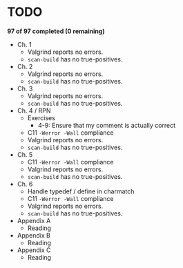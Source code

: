 # TODO

**97 of 97 completed (0 remaining)**

- Ch. 1
  - Valgrind reports no errors.
  - `scan-build` has no true-positives.
- Ch. 2
  - Valgrind reports no errors.
  - `scan-build` has no true-positives.
- Ch. 3
  - Valgrind reports no errors.
  - `scan-build` has no true-positives.
- Ch. 4 / RPN
  - Exercises
    - 4-9: Ensure that my comment is actually correct
  - C11 `-Werror -Wall` compliance
  - Valgrind reports no errors.
  - `scan-build` has no true-positives.
- Ch. 5
  - C11 `-Werror -Wall` compliance
  - Valgrind reports no errors.
  - `scan-build` has no true-positives.
- Ch. 6
  - Handle typedef / define in charmatch
  - C11 `-Werror -Wall` compliance
  - Valgrind reports no errors.
  - `scan-build` has no true-positives.
- Appendix A
  - Reading
- Appendix B
  - Reading
- Appendix C
  - Reading
